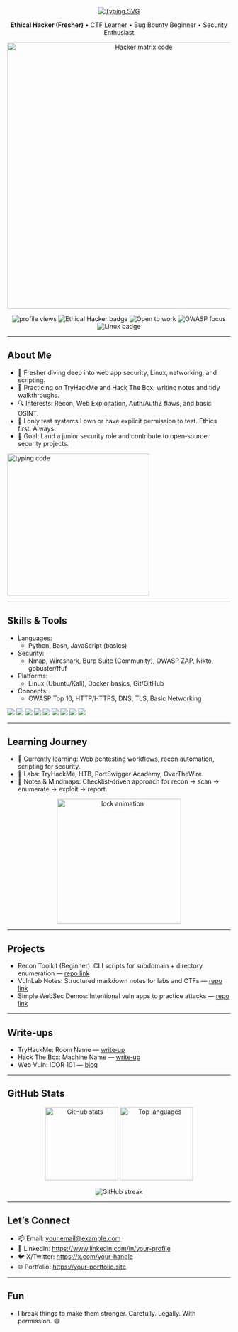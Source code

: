 <!--
Replace:
- USERNAME with your GitHub username (for stats and badges)
- Links (email, LinkedIn, etc.) with your real info
- GIF URLs if you prefer different animations
-->

<!-- Top Greeting -->

<p align="center" style="margin-top: 80px;">
  <a href="https://git.io/typing-svg">
    <img src="https://readme-typing-svg.demolab.com?font=Italianno&size=38&pause=1000&center=true&vCenter=true&width=500&lines=Hey+there!!+%F0%9F%91%8B;I'm+Prince+%F0%9F%98%8E" alt="Typing SVG" />
  </a>
</p>


 <p align="center">
  <b>Ethical Hacker (Fresher)</b> • CTF Learner • Bug Bounty Beginner • Security Enthusiast
</p>

<!-- Hero GIF -->
<p align="center">
  <img src="https://media.giphy.com/media/3o6wrvdHFbwBrUFenu/giphy.gif" alt="Hacker matrix code" width="600" />
</p>

<!-- Badges -->
<p align="center">
  <img src="https://komarev.com/ghpvc/?username=USERNAME&label=Profile%20views&color=0e75b6&style=flat" alt="profile views" />
  <img src="https://img.shields.io/badge/Ethical%20Hacker-Whitehat-2ea44f?logo=shield&logoColor=white" alt="Ethical Hacker badge" />
  <img src="https://img.shields.io/badge/Open%20to-Opportunities-8A2BE2" alt="Open to work" />
  <img src="https://img.shields.io/badge/Focus-OWASP%20Top%2010-orange" alt="OWASP focus" />
  <img src="https://img.shields.io/badge/Linux-🐧-black" alt="Linux badge" />
</p>

---

## About Me

- 🌱 Fresher diving deep into web app security, Linux, networking, and scripting.
- 🧭 Practicing on TryHackMe and Hack The Box; writing notes and tidy walkthroughs.
- 🔍 Interests: Recon, Web Exploitation, Auth/AuthZ flaws, and basic OSINT.
- 🧪 I only test systems I own or have explicit permission to test. Ethics first. Always.
- 🎯 Goal: Land a junior security role and contribute to open‑source security projects.

<p align="left">
  <img src="https://media.giphy.com/media/ZVik7pBtu9dNS/giphy.gif" alt="typing code" width="320" />
</p>

---

## Skills & Tools

- Languages:
  - Python, Bash, JavaScript (basics)
- Security:
  - Nmap, Wireshark, Burp Suite (Community), OWASP ZAP, Nikto, gobuster/ffuf
- Platforms:
  - Linux (Ubuntu/Kali), Docker basics, Git/GitHub
- Concepts:
  - OWASP Top 10, HTTP/HTTPS, DNS, TLS, Basic Networking

<p>
  <img src="https://img.shields.io/badge/Python-3776AB?logo=python&logoColor=white" />
  <img src="https://img.shields.io/badge/Bash-121011?logo=gnubash&logoColor=white" />
  <img src="https://img.shields.io/badge/JavaScript-F7DF1E?logo=javascript&logoColor=000" />
  <img src="https://img.shields.io/badge/Linux-FCC624?logo=linux&logoColor=000" />
  <img src="https://img.shields.io/badge/Nmap-0e76a8?logo=target&logoColor=white" />
  <img src="https://img.shields.io/badge/Wireshark-1679A7?logo=wireshark&logoColor=white" />
  <img src="https://img.shields.io/badge/Burp%20Suite-FF6F00?logo=burpsuite&logoColor=white" />
  <img src="https://img.shields.io/badge/OWASP%20ZAP-000000?logo=owasp&logoColor=white" />
  <img src="https://img.shields.io/badge/Git-F05032?logo=git&logoColor=white" />
</p>

---

## Learning Journey

- 📘 Currently learning: Web pentesting workflows, recon automation, scripting for security.
- 🧰 Labs: TryHackMe, HTB, PortSwigger Academy, OverTheWire.
- 📝 Notes & Mindmaps: Checklist‑driven approach for recon → scan → enumerate → exploit → report.

<p align="center">
  <img src="https://media.giphy.com/media/26n6WywJyh39n1pBu/giphy.gif" alt="lock animation" width="280" />
</p>

---

## Projects

- Recon Toolkit (Beginner): CLI scripts for subdomain + directory enumeration — [repo link](https://github.com/USERNAME/recon-toolkit)
- VulnLab Notes: Structured markdown notes for labs and CTFs — [repo link](https://github.com/USERNAME/vuln-notes)
- Simple WebSec Demos: Intentional vuln apps to practice attacks — [repo link](https://github.com/USERNAME/websec-demos)

---

## Write‑ups

- TryHackMe: Room Name — [write‑up](https://github.com/USERNAME/writeups/blob/main/tryhackme/ROOM.md)
- Hack The Box: Machine Name — [write‑up](https://github.com/USERNAME/writeups/blob/main/htb/MACHINE.md)
- Web Vuln: IDOR 101 — [blog](https://github.com/USERNAME/blog/blob/main/idor-101.md)

---

## GitHub Stats

<p align="center">
  <img src="https://github-readme-stats.vercel.app/api?username=USERNAME&show_icons=true&theme=radical" alt="GitHub stats" height="165" />
  <img src="https://github-readme-stats.vercel.app/api/top-langs/?username=USERNAME&layout=compact&theme=radical" alt="Top languages" height="165" />
</p>

<p align="center">
  <img src="https://github-readme-streak-stats.herokuapp.com/?user=USERNAME&theme=radical" alt="GitHub streak" />
</p>

---

## Let’s Connect

- 📫 Email: your.email@example.com
- 💼 LinkedIn: https://www.linkedin.com/in/your-profile
- 🐦 X/Twitter: https://x.com/your-handle
- 🌐 Portfolio: https://your-portfolio.site

---

## Fun

- I break things to make them stronger. Carefully. Legally. With permission. 😄
